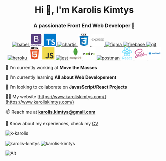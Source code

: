 <h1 align="center" >Hi 👋, I'm Karolis Kimtys</h1>
<h3 align="center">A passionate Front End  Web Developer 🚀 </h3>
<p align="center"> 
<a href="https://babeljs.io/" target="_blank"> 
<img src="https://www.vectorlogo.zone/logos/babeljs/babeljs-icon.svg" alt="babel" width="40" height="40"/> </a>

<a href="https://getbootstrap.com" target="_blank"> 
<img src="https://raw.githubusercontent.com/devicons/devicon/master/icons/bootstrap/bootstrap-plain-wordmark.svg" alt="bootstrap" width="40" height="40"/> </a> 

<a href="https://www.typescriptlang.org/" target="_blank"> 
<img src="https://raw.githubusercontent.com/devicons/devicon/master/icons/typescript/typescript-original.svg" alt="typescript" width="40" height="40"/> </a>

<a href="https://www.chartjs.org" target="_blank"> 
<img src="https://www.chartjs.org/media/logo-title.svg" alt="chartjs" width="40" height="40"/> </a>

<a href="https://www.w3schools.com/css/" target="_blank"> 
<img src="https://raw.githubusercontent.com/devicons/devicon/master/icons/css3/css3-original-wordmark.svg" alt="css3" width="40" height="40"/> </a> 

<a href="https://expressjs.com" target="_blank"> 
<img src="https://raw.githubusercontent.com/devicons/devicon/master/icons/express/express-original-wordmark.svg" alt="express" width="40" height="40"/> </a> 

<a href="https://www.figma.com/" target="_blank"> 
<img src="https://www.vectorlogo.zone/logos/figma/figma-icon.svg" alt="figma" width="40" height="40"/> </a> 

<a href="https://firebase.google.com/" target="_blank"> 
<img src="https://www.vectorlogo.zone/logos/firebase/firebase-icon.svg" alt="firebase" width="40" height="40"/> </a> 

<a href="https://git-scm.com/" target="_blank"> 
<img src="https://www.vectorlogo.zone/logos/git-scm/git-scm-icon.svg" alt="git" width="40" height="40"/> </a> 

<a href="https://heroku.com" target="_blank"> 
<img src="https://www.vectorlogo.zone/logos/heroku/heroku-icon.svg" alt="heroku" width="40" height="40"/> </a> 

<a href="https://www.w3.org/html/" target="_blank"> 
<img src="https://raw.githubusercontent.com/devicons/devicon/master/icons/html5/html5-original-wordmark.svg" alt="html5" width="40" height="40"/> </a> 

<a href="https://developer.mozilla.org/en-US/docs/Web/JavaScript" target="_blank"> 
<img src="https://raw.githubusercontent.com/devicons/devicon/master/icons/javascript/javascript-original.svg" alt="javascript" width="40" height="40"/> </a> 

<a href="https://jestjs.io" target="_blank"> 
<img src="https://www.vectorlogo.zone/logos/jestjsio/jestjsio-icon.svg" alt="jest" width="40" height="40"/> </a> 

<a href="https://www.mongodb.com/" target="_blank"> 
<img src="https://raw.githubusercontent.com/devicons/devicon/master/icons/mongodb/mongodb-original-wordmark.svg" alt="mongodb" width="40" height="40"/> </a> 

<a href="https://nodejs.org" target="_blank"> 
<img src="https://raw.githubusercontent.com/devicons/devicon/master/icons/nodejs/nodejs-original-wordmark.svg" alt="nodejs" width="40" height="40"/> </a> 

<a href="https://postman.com" target="_blank"> 
<img src="https://www.vectorlogo.zone/logos/getpostman/getpostman-icon.svg" alt="postman" width="40" height="40"/> </a> 

<a href="https://reactjs.org/" target="_blank"> 
<img src="https://raw.githubusercontent.com/devicons/devicon/master/icons/react/react-original-wordmark.svg" alt="react" width="40" height="40"/> </a> 

<a href="https://sass-lang.com" target="_blank"> 
<img src="https://raw.githubusercontent.com/devicons/devicon/master/icons/sass/sass-original.svg" alt="sass" width="40" height="40"/> </a> 

<a href="https://webpack.js.org" target="_blank"> 
<img src="https://raw.githubusercontent.com/devicons/devicon/d00d0969292a6569d45b06d3f350f463a0107b0d/icons/webpack/webpack-original-wordmark.svg" alt="webpack" width="40" height="40"/> </a> 

</p>
 
 
 </p><!-- <p align="center"> <a href="https://github.com/ryo-ma/github-profile-trophy"><img src="https://github-profile-trophy.vercel.app/?username=karolis-kimtys" alt="karolis kimtys" /></a> </p> -->

🔭 I’m currently working at **Move the Masses**

🌱 I’m currently learning **All about Web Developement**

👯 I’m looking to collaborate on **JavasScript/React Projects**

👨‍💻 My website [https://www.karoliskimtys.com/](https://www.karoliskimtys.com/)

📫 Reach me at **karolis.kimtys@gmail.com**

📄 Know about my experiences, check my [CV](https://www.notion.so/karoliskimtys/Karolis-Kimtys-3a9bda1f40db4d66b53bc9958e70276a)

<p align="left"> <img src="https://komarev.com/ghpvc/?username=k-karolis&label=Profile%20views&color=0e75b6&style=flat" alt="k-karolis" /> 

<p>

<img align="center" src="https://github-readme-stats.vercel.app/api?username=karolis-kimtys&show_icons=true&locale=en&theme=radical" alt="karolis-kimtys" />

<img align="center" src="https://github-readme-stats.vercel.app/api/top-langs?username=karolis-kimtys&show_icons=true&locale=en&layout=compact&theme=radical" alt="karolis-kimtys" />

</p>

![Alt](https://repobeats.axiom.co/api/embed/94030da5b0406873305bbf7f5b4e795ab3ec5097.svg "Repobeats analytics image")

<!-- <p>&nbsp;</p> -->

<!-- <p><img align="center" src="https://github-readme-streak-stats.herokuapp.com/?user=karolis-kimtys&" alt="karolis-kimtys" /></p> -->

<!-- [![Karolis Kimtys's wakatime stats](https://github-readme-stats.vercel.app/api/wakatime?username=karoliskimtys)](https://github.com/karolis-kimtys/github-readme-stats)
 -->
